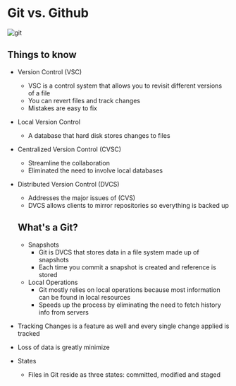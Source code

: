 # Git vs. Github
![git](https://miro.medium.com/max/3200/1*OY34A4uBsawmGoqpBV3UaA.png)
## Things to know
- Version Control (VSC)
    - VSC is a control system that allows you to revisit different versions of a file
    - You can revert files and track changes
    - Mistakes are easy to fix
- Local Version Control
    - A database that hard disk stores changes to files
- Centralized Version Control (CVSC)
    - Streamline the collaboration 
    - Eliminated the need to involve local databases
- Distributed Version Control (DVCS)
    - Addresses the major issues of (CVS)
    - DVCS allows clients to mirror repositories so everything is backed up

    ## What's a Git?
    - Snapshots
        - Git is DVCS that stores data in a file system made up of snapshots
        - Each time you commit a snapshot is created and reference is stored
    - Local Operations
         - Git mostly relies on local operations because most information can be found in local resources
         - Speeds up the process by eliminating the need to fetch history info from servers
- Tracking Changes is a feature as well and every single change applied is tracked
- Loss of data is greatly minimize
- States 
    - Files in Git reside as three states: committed, modified and staged



